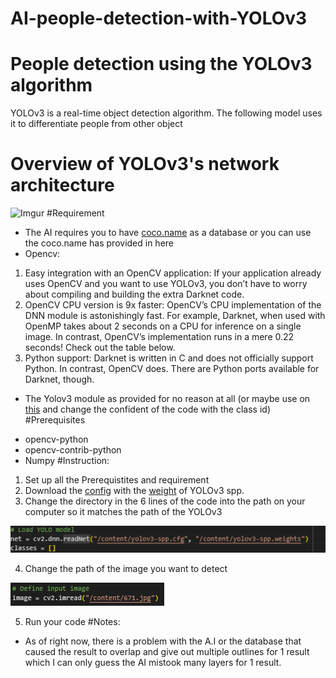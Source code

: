 # AI-people-detection-with-YOLOv3
# People detection using the YOLOv3 algorithm
YOLOv3 is a real-time object detection algorithm. The following model uses it to differentiate people from other object
# Overview of YOLOv3's network architecture
![Imgur](https://i.stack.imgur.com/eZkfj.png)
#Requirement
- The AI requires you to have [coco.name](http://mscoco.org/dataset/#overview) as a database or you can use the coco.name has provided in here
- Opencv:
1. Easy integration with an OpenCV application: If your application already uses OpenCV and you want to use YOLOv3, you don’t have to worry about compiling and building the extra Darknet code.
2. OpenCV CPU version is 9x faster: OpenCV’s CPU implementation of the DNN module is astonishingly fast. For example, Darknet, when used with OpenMP takes about 2 seconds on a CPU for inference on a single image. In contrast, OpenCV’s implementation runs in a mere 0.22 seconds! Check out the table below.
3. Python support: Darknet is written in C and does not officially support Python. In contrast, OpenCV does. There are Python ports available for Darknet, though.
- The Yolov3 module as provided for no reason at all (or maybe use on [this](https://pjreddie.com/darknet/yolo/) and change the confident of the code with the class id)
#Prerequisites
* opencv-python
* opencv-contrib-python
* Numpy
#Instruction:
1. Set up all the Prerequistites and requirement
2. Download the [config](https://github.com/pjreddie/darknet/blob/master/cfg/yolov3-spp.cfg) with the [weight](https://pjreddie.com/media/files/yolov3-spp.weights) of YOLOv3 spp.
3. Change the directory in the 6 lines of the code into the path on your computer so it matches the path of the YOLOv3

![Screenshot 2023-11-30 011510.png](https://github.com/L0lamb/AI-people-detection-with-Yolov3/blob/main/Images/Screenshot%202023-11-30%20011510.png)

4. Change the path of the image you want to detect

![ Screenshot 2023-11-30 013528.png](https://github.com/L0lamb/AI-people-detection-with-Yolov3/blob/main/Images/Screenshot%202023-11-30%20013528.png)

5. Run your code
#Notes:
* As of right now, there is a problem with the A.I or the database that caused the result to overlap and give out multiple outlines for 1 result which I can only guess the AI mistook many layers for 1 result.
